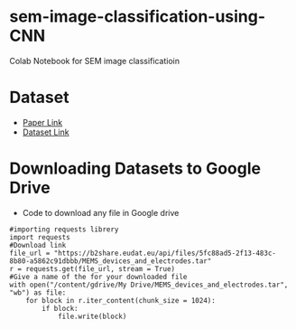 # sem-image-classification-using-CNN
Colab Notebook for SEM image classificatioin

# Dataset
- [Paper Link](https://www.ncbi.nlm.nih.gov/pmc/articles/PMC6111892/)
- [Dataset Link](http://doi.org/10.23728/b2share.19cc2afd23e34b92b36a1dfd0113a89f)

# Downloading Datasets to Google Drive
- Code to download any file in Google drive

```
#importing requests librery
import requests
#Download link
file_url = "https://b2share.eudat.eu/api/files/5fc88ad5-2f13-483c-8b80-a5862c91dbbb/MEMS_devices_and_electrodes.tar"	
r = requests.get(file_url, stream = True) 
#Give a name of the for your downloaded file
with open("/content/gdrive/My Drive/MEMS_devices_and_electrodes.tar", "wb") as file: 
	for block in r.iter_content(chunk_size = 1024): 
		if block: 
			file.write(block)
```
